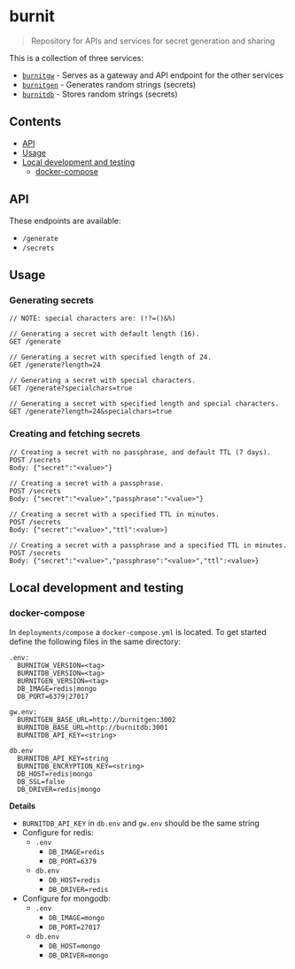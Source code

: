 # burnit

> Repository for APIs and services for secret generation and sharing

This is a collection of three services:

* [`burnitgw`](/burnitgw/README.md) - Serves as a gateway and API endpoint for the other services
* [`burnitgen`](/burnitgen/README.md) - Generates random strings (secrets)
* [`burnitdb`](/burnitdb/README.md) - Stores random strings (secrets)

## Contents

* [API](#api)
* [Usage](#usage)
* [Local development and testing](#loca-development-and-testing)
  * [docker-compose](#docker-compose)


## API

These endpoints are available:

* `/generate`
* `/secrets`

## Usage

### Generating secrets

```
// NOTE: special characters are: (!?=()&%)

// Generating a secret with default length (16).
GET /generate

// Generating a secret with specified length of 24.
GET /generate?length=24

// Generating a secret with special characters.
GET /generate?specialchars=true

// Generating a secret with specified length and special characters.
GET /generate?length=24&specialchars=true
```

### Creating and fetching secrets

```
// Creating a secret with no passphrase, and default TTL (7 days).
POST /secrets
Body: {"secret":"<value>"}

// Creating a secret with a passphrase.
POST /secrets
Body: {"secret":"<value>","passphrase":"<value>"}

// Creating a secret with a specified TTL in minutes.
POST /secrets
Body: {"secret":"<value>","ttl":<value>}

// Creating a secret with a passphrase and a specified TTL in minutes.
POST /secrets
Body: {"secret":"<value>","passphrase":"<value>","ttl":<value>}
```

## Local development and testing

### docker-compose

In `deployments/compose` a `docker-compose.yml` is located.
To get started define the following files in the same directory:

```
.env:
  BURNITGW_VERSION=<tag>
  BURNITDB_VERSION=<tag>
  BURNITGEN_VERSION=<tag>
  DB_IMAGE=redis|mongo
  DB_PORT=6379|27017

gw.env:
  BURNITGEN_BASE_URL=http://burnitgen:3002
  BURNITDB_BASE_URL=http://burnitdb:3001
  BURNITDB_API_KEY=<string>

db.env
  BURNITDB_API_KEY=string
  BURNITDB_ENCRYPTION_KEY=<string>
  DB_HOST=redis|mongo
  DB_SSL=false
  DB_DRIVER=redis|mongo
```

**Details**

* `BURNITDB_API_KEY` in `db.env` and `gw.env` should be the same
string
* Configure for redis:
  * `.env`
    * `DB_IMAGE=redis`
    * `DB_PORT=6379`
  * `db.env`
    * `DB_HOST=redis`
    * `DB_DRIVER=redis`
* Configure for mongodb:
  * `.env`
    * `DB_IMAGE=mongo`
    * `DB_PORT=27017`
  * `db.env`
    * `DB_HOST=mongo`
    * `DB_DRIVER=mongo`
